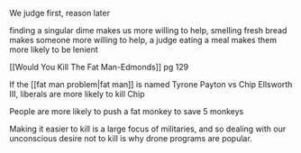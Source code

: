 We judge first, reason later

finding a singular dime makes us more willing to help, smelling fresh bread makes someone more willing to help, a judge eating a meal makes them more likely to be lenient

[[Would You Kill The Fat Man-Edmonds]] pg 129

If the [[fat man problem|fat man]] is named Tyrone Payton vs Chip Ellsworth III, liberals are more likely to kill Chip

People are more likely to push a fat monkey to save 5 monkeys

Making it easier to kill is a large focus of militaries, and so dealing with our unconscious desire not to kill is why drone programs are popular.
